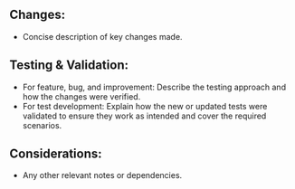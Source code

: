 ## Changes:
- Concise description of key changes made.

## Testing & Validation:
- For feature, bug, and improvement: Describe the testing approach and how the changes were verified.
- For test development: Explain how the new or updated tests were validated to ensure they work as intended and cover the required scenarios.

## Considerations:
- Any other relevant notes or dependencies.